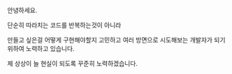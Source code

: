 안녕하세요.


단순히 따라치는 코드를 반복하는것이 아니라

만들고 싶은걸 어떻게 구현해야할지 고민하고 여러 방면으로 시도해보는 개발자가 되기 위하여 노력하고 있습니다.


제 상상이 늘 현실이 되도록 꾸준히 노력하겠습니다.
